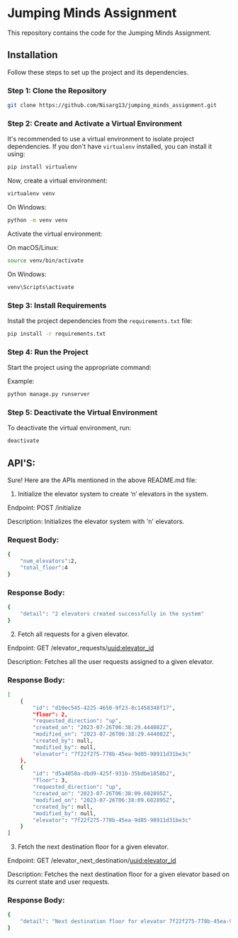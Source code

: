 # Jumping Minds Assignment

This repository contains the code for the Jumping Minds Assignment.

## Installation

Follow these steps to set up the project and its dependencies.

### Step 1: Clone the Repository

```bash
git clone https://github.com/Nisarg13/jumping_minds_assignment.git
```

### Step 2: Create and Activate a Virtual Environment

It's recommended to use a virtual environment to isolate project dependencies. If you don't have `virtualenv` installed, you can install it using:

```bash
pip install virtualenv
```

Now, create a virtual environment:

```bash
virtualenv venv
```

On Windows:

```bash
python -m venv venv
```

Activate the virtual environment:

On macOS/Linux:

```bash
source venv/bin/activate
```

On Windows:

```bash
venv\Scripts\activate
```

### Step 3: Install Requirements

Install the project dependencies from the `requirements.txt` file:

```bash
pip install -r requirements.txt
```

### Step 4: Run the Project

Start the project using the appropriate command:

Example:

```bash
python manage.py runserver
```

### Step 5: Deactivate the Virtual Environment

To deactivate the virtual environment, run:

```bash
deactivate
```

## API'S:

Sure! Here are the APIs mentioned in the above README.md file:


1. Initialize the elevator system to create ‘n’ elevators in the system.

Endpoint: POST /initialize

Description: Initializes the elevator system with 'n' elevators.

### Request Body:
```bash
{
    "num_elevators":2,
    "total_floor":4
}
```
### Response Body:
```bash
{
    "detail": "2 elevators created successfully in the system"
}
```

2. Fetch all requests for a given elevator.

Endpoint: GET /elevator_requests/<uuid:elevator_id>

Description: Fetches all the user requests assigned to a given elevator.

### Response Body:
```bash
[
    {
        "id": "d10ec545-4225-4650-9f23-8c1458348f17",
        "floor": 2,
        "requested_direction": "up",
        "created_on": "2023-07-26T06:38:29.444082Z",
        "modified_on": "2023-07-26T06:38:29.444082Z",
        "created_by": null,
        "modified_by": null,
        "elevator": "7f22f275-778b-45ea-9d85-98911d31be3c"
    },
    {
        "id": "d5a4058a-dbd9-425f-931b-35bdbe1858b2",
        "floor": 3,
        "requested_direction": "up",
        "created_on": "2023-07-26T06:38:09.602895Z",
        "modified_on": "2023-07-26T06:38:09.602895Z",
        "created_by": null,
        "modified_by": null,
        "elevator": "7f22f275-778b-45ea-9d85-98911d31be3c"
    }
]
```
3. Fetch the next destination floor for a given elevator.

Endpoint: GET /elevator_next_destination/<uuid:elevator_id>

Description: Fetches the next destination floor for a given elevator based on its current state and user requests.

### Response Body:
```bash
{
    "detail": "Next destination floor for elevator 7f22f275-778b-45ea-9d85-98911d31be3c is 2"
}
```
